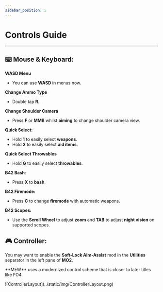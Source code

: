 ```yaml
---
sidebar_position: 5
---
```


# Controls Guide

---

## ⌨️ Mouse & Keyboard:

**WASD Menu**
- You can use <span class="custom-text">**WASD**</span> in menus now.

**Change Ammo Type**
- Double tap <span class="custom-text">**R**</span>.

**Change Shoulder Camera**

- Press <span class="custom-text">**F**</span> or <span class="custom-text">**MMB**</span> whilst **aiming** to change shoulder camera view.

**Quick Select:**
- Hold <span class="custom-text">**1**</span> to easily select **weapons**.
- Hold <span class="custom-text">**2**</span> to easily select **aid items**.

**Quick Select Throwables**
- Hold <span class="custom-text">**G**</span> to easily select **throwables**.

**B42 Bash**:
- Press <span class="custom-text">**X**</span> to **bash**.

**B42 Firemode:**

- Press <span class="custom-text">**C**</span> to change **firemode** with automatic weapons.

**B42 Scopes:**

- Use the <span class="custom-text">**Scroll Wheel**</span> to adjust **zoom** and <span class="custom-text">**TAB**</span> to adjust **night vision** on supported scopes.


## 🎮 Controller:

You may want to enable the <span class="custom-text">**Soft-Lock Aim-Assist**</span> mod in the **Utilities** separator in the left pane of **MO2**.

<p>**MEW** uses a modernized control scheme that is closer to later titles like FO4.</p>

<p>![ControllerLayout](../static/img/ControllerLayout.png)</p>

